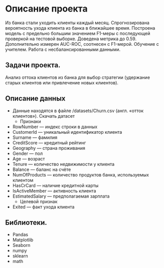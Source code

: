 # Описание проекта
Из банка стали уходить клиенты каждый месяц. 
Спрогнозирована вероятность ухода клиента из банка в ближайшее время.
Построена модель с предельно большим значением F1-меры с последующей проверкой на тестовой выборке. Доведена метрика до 0.59. 
Дополнительно измерен AUC-ROC, соотнесен с F1-мерой.
Обучение с учителем. Работа с несбалансированными данными.

## Задачи проекта.

Анализ оттока клиентов из банка для выбор стратегии (удержание старых клиентов или привлечение новых клиентов).

## Описание данных
- Данные находятся в файле /datasets/Churn.csv (англ. «отток клиентов»). Скачать датасет
    - Признаки
- RowNumber — индекс строки в данных
- CustomerId — уникальный идентификатор клиента
- Surname — фамилия
- CreditScore — кредитный рейтинг
- Geography — страна проживания
- Gender — пол
- Age — возраст
- Tenure — количество недвижимости у клиента
- Balance — баланс на счёте
- NumOfProducts — количество продуктов банка, используемых клиентом
- HasCrCard — наличие кредитной карты
- IsActiveMember — активность клиента
- EstimatedSalary — предполагаемая зарплата
    - Целевой признак
- Exited — факт ухода клиента

## Библиотеки.

- Pandas
- Matplotlib
- Seaborn
- numpy
- sklearn
- math
